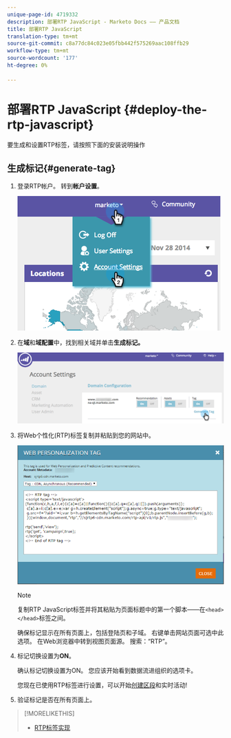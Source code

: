 ```yaml
---
unique-page-id: 4719332
description: 部署RTP JavaScript - Marketo Docs —— 产品文档
title: 部署RTP JavaScript
translation-type: tm+mt
source-git-commit: c8a77dc84c023e05fbb442f575269aac108ffb29
workflow-type: tm+mt
source-wordcount: '177'
ht-degree: 0%

---
```



# 部署RTP JavaScript {#deploy-the-rtp-javascript}

要生成和设置RTP标签，请按照下面的安装说明操作

## 生成标记{#generate-tag}

1. 登录RTP帐户。 转到&#x200B;**帐户设置**。

   ![](assets/image2014-12-1-23-3a3-3a12.png)

1. 在&#x200B;**域**&#x200B;和&#x200B;**域配置**&#x200B;中，找到相关域并单击&#x200B;**生成标记。**

   ![](assets/image2014-12-1-23-3a5-3a35.png)

1. 将Web个性化(RTP)标签复制并粘贴到您的网站中。

   ![](assets/web-personalization-tag.png)

   >[!NOTE]
   >
   >复制RTP JavaScript标签并将其粘贴为页面标题中的第一个脚本——在`<head> </head>`标签之间。

   确保标记显示在所有页面上，包括登陆页和子域。 右键单击网站页面可选中此选项。 在Web浏览器中转到视图页面源。 搜索：“RTP”。

1. 标记切换设置为&#x200B;**ON**。

   确认标记切换设置为ON。 您应该开始看到数据流进组织的选项卡。

   您现在已使用RTP标签进行设置，可以开始[创建区段](/help/marketo/product-docs/web-personalization/using-web-segments/create-a-basic-web-segment.md)和实时活动!

1. 验证标记是否在所有页面上。

>[!MORELIKETHIS]
>
>* [RTP标签实现](http://docs.marketo.com/display/docs/rtp+tag+implementation)

